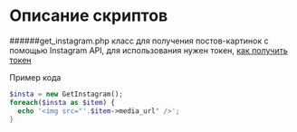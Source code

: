 # Описание скриптов

######get_instagram.php
класс для получения постов-картинок с помощью Instagram API, для использования нужен токен, [как получить токен](https://habr.com/ru/sandbox/141670/)

Пример кода
```php
$insta = new GetInstagram();
foreach($insta as $item) {
  echo '<img src="'.$item->media_url" />';
}
```
